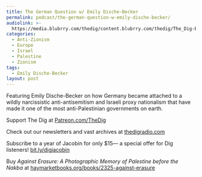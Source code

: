 ```yaml
---
title: The German Question w/ Emily Dische-Becker
permalink: podcast/the-german-question-w-emily-dische-becker/
audiolink: >-
  https://media.blubrry.com/thedig/content.blubrry.com/thedig/The_Dig-EP_433-Dische-Becker.mp3
categories:
  - Anti-Zionism
  - Europe
  - Israel
  - Palestine
  - Zionism
tags:
  - Emily Dische-Becker
layout: post
---
```


Featuring Emily Dische-Becker on how Germany became attached to a wildly narcissistic anti-antisemitism and Israeli proxy nationalism that have made it one of the most anti-Palestinian governments on earth.

Support The Dig at [Patreon.com/TheDig](http://patreon.com/TheDig)

Check out our newsletters and vast archives at [thedigradio.com](http://thedigradio.com)

Subscribe to a year of Jacobin for only $15— a special offer for Dig listeners! [bit.ly/digjacobin](http://bit.ly/digjacobin)

Buy *Against Erasure: A Photographic Memory of Palestine before the Nakba* at [haymarketbooks.org/books/2325-against-erasure](http://haymarketbooks.org/books/2325-against-erasure)
